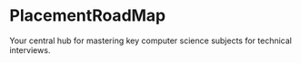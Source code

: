 # PlacementRoadMap
Your central hub for mastering key computer science subjects for technical interviews.
